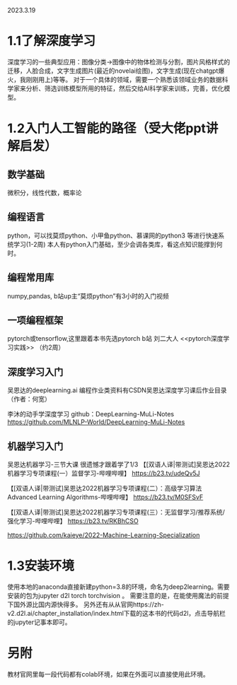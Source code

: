 2023.3.19
# 1.1了解深度学习
深度学习的一些典型应用：图像分类->图像中的物体检测与分割，图片风格样式的迁移，人脸合成，文字生成图片(最近的novelai绘图)，文字生成(现在chatgpt爆火，我刚刚用上)等等。
对于一个具体的领域，需要一个熟悉该领域业务的数据科学家来分析、筛选训练模型所用的特征，然后交给AI科学家来训练，完善，优化模型。

# 1.2入门人工智能的路径（受大佬ppt讲解启发）
## 数学基础
微积分，线性代数，概率论
## 编程语言
python，可以找莫烦python、小甲鱼python、慕课网的python3 等进行快速系统学习(1-2周)
本人有python入门基础，至少会调各类库，看这点知识能撑到何时。
## 编程常用库
numpy,pandas, b站up主“莫烦python”有3小时的入门视频
## 一项编程框架
pytorch或tensorflow,这里跟着本书先选pytorch
b站 刘二大人 <<pytorch深度学习实践>>  （约2周）
## 深度学习入门
吴恩达的deeplearning.ai
编程作业类资料有CSDN吴恩达深度学习课后作业目录（作者：何宽）

李沐的动手学深度学习
github：DeepLearning-MuLi-Notes 
https://github.com/MLNLP-World/DeepLearning-MuLi-Notes

## 机器学习入门
吴恩达机器学习-三节大课
很遗憾才跟着学了1/3
【[双语人译|带测试]吴恩达2022机器学习专项课程(一）监督学习-哔哩哔哩】 https://b23.tv/udeQv5J

【[双语人译|带测试]吴恩达2022机器学习专项课程(二）：高级学习算法 Advanced Learning Algorithms-哔哩哔哩】 https://b23.tv/M0SFSvF

【[双语人译|带测试]吴恩达2022机器学习专项课程(三）：无监督学习/推荐系统/强化学习-哔哩哔哩】 https://b23.tv/RKBhCSO

https://github.com/kaieye/2022-Machine-Learning-Specialization


# 1.3安装环境
使用本地的anaconda直接新建python=3.8的环境，命名为deep2learning。需要安装的包为jupyter d2l torch torchvision 。
需要注意的是，在能使用魔法的前提下国外源比国内源快得多。
另外还有从从官网https://zh-v2.d2l.ai/chapter_installation/index.html下载的这本书的代码d2l，点击导航栏的jupyter记事本即可。

# 另附
教材官网里每一段代码都有colab环境，如果在外面可以直接使用此环境。
